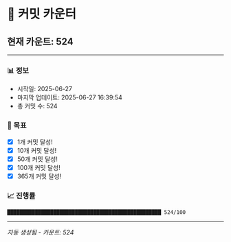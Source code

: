 # 🔢 커밋 카운터

## 현재 카운트: 524

---

### 📊 정보
- 시작일: 2025-06-27
- 마지막 업데이트: 2025-06-27 16:39:54
- 총 커밋 수: 524

### 🎯 목표
- [x] 1개 커밋 달성!
- [x] 10개 커밋 달성!
- [x] 50개 커밋 달성!
- [x] 100개 커밋 달성!
- [x] 365개 커밋 달성!

### 📈 진행률
```
██████████████████████████████████████████████████ 524/100
```

---
*자동 생성됨 - 카운트: 524*
